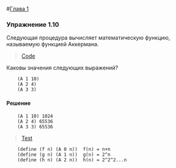 #[Глава 1](../index.md#Глава-1-Построение-абстракций-с-помощью-процедур)

### Упражнение 1.10
Следующая процедура вычисляет математическую функцию, называемую функцией Аккермана. 

> [Code](../../src/chapter1/1.10.rkt)

Каковы значения следующих выражений? 

```
    (A 1 10)
    (A 2 4)
    (A 3 3)
```

#### Решение

```
    (A 1 10) 1024
    (A 2 4) 65536
    (A 3 3) 65536
```
> [Test](../../test/chapter1/test-1.10.rkt)

```
    (define (f n) (A 0 n))  f(n) = n+n
    (define (g n) (A 1 n))  g(n) = 2^n
    (define (h n) (A 2 n))  h(n) = 2^2^2...n
```
